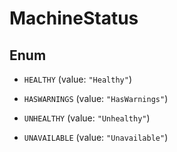 

# MachineStatus

## Enum


* `HEALTHY` (value: `"Healthy"`)

* `HASWARNINGS` (value: `"HasWarnings"`)

* `UNHEALTHY` (value: `"Unhealthy"`)

* `UNAVAILABLE` (value: `"Unavailable"`)



